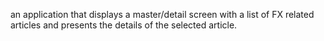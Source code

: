 an application that displays a master/detail screen with a list of FX related articles and presents the details of the selected article.
